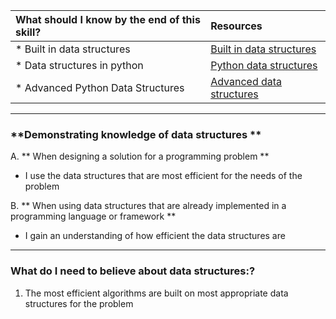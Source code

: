 
| What should I know by the end of this skill?   |      Resources      |
|:-------------|:------------------|
| * Built in data structures| [Built in data structures](https://www.codecademy.com/courses/python-s-built-in-data-structures/0/0) |
| * Data structures in python| [Python data structures](http://opentechschool.github.io/python-data-intro/core/data.html) |
| * Advanced Python Data Structures | [Advanced data structures](https://code.tutsplus.com/articles/advanced-python-data-structures--net-32748) |


----------

### **Demonstrating knowledge of data structures **
A. **  When designing a solution for a programming problem **
- I use the data structures that are most efficient for the needs of the problem

B. **  When using data structures that are already implemented in a programming language or framework **
-  I gain an understanding of how efficient the data structures are

----------

### **What do I need to believe about data structures:?**
1. The most efficient algorithms are built on most appropriate data structures for the problem





